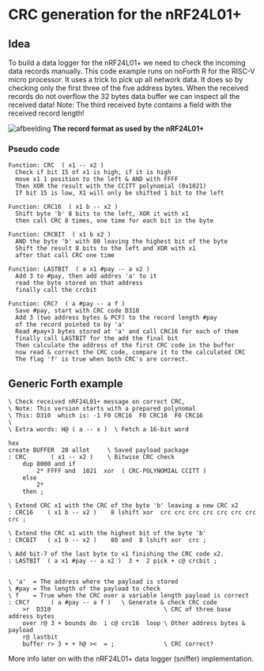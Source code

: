 # CRC generation for the nRF24L01+

## Idea

To build a data logger for the nRF24L01+ we need to check the incoming data records manually.
This code example runs on noForth R for the RISC-V micro processor. It uses a trick to
pick up all network data. It does so by checking only the first three of the five address bytes.
When the received records do not overflow the 32 bytes data buffer we can inspect all the
received data! Note: The third received byte contains a field with the received record length!

![afbeelding](https://user-images.githubusercontent.com/11397265/172347230-b23f0068-8415-48a7-991b-ecdfb5e9244d.png)
  **The record format as used by the nRF24L01+**  

### Pseudo code

```
Function: CRC  ( x1 -- x2 )
  Check if bit 15 of x1 is high, if it is high
  move x1 1 position to the left & AND with FFFF
  Then XOR the result with the CCITT polynomial (0x1021)
  If bit 15 is low, X1 will only be shifted 1 bit to the left

Function: CRC16  ( x1 b -- x2 )
  Shift byte 'b' 8 bits to the left, XOR it with x1
  then call CRC 8 times, one time for each bit in the byte

Function: CRCBIT  ( x1 b x2 )
  AND the byte 'b' with 80 leaving the highest bit of the byte
  Shift the result 8 bits to the left and XOR with x1
  after that call CRC one time

Function: LASTBIT  ( a x1 #pay -- a x2 )
  Add 3 to #pay, then add addres 'a' to it
  read the byte stored on that address
  finally call the crcbit

Function: CRC?  ( a #pay -- a f )
  Save #pay, start with CRC code D310
  Add 3 (two address bytes & PCF) to the record length #pay
  of the record pointed to by 'a'
  Read #pay+3 bytes stored at 'a' and call CRC16 for each of them
  finally call LASTBIT for the add the final bit
  Then calculate the address of the first CRC code in the buffer
  now read & correct the CRC code, compare it to the calculated CRC
  The flag 'f' is true when both CRC's are correct.
```

## Generic Forth example
```forth
\ Check received nRF24L01+ message on correct CRC,
\ Note: This version starts with a prepared polynomal
\ This: D310  which is: -1 F0 CRC16  F0 CRC16  F0 CRC16
\
\ Extra words: H@ ( a -- x )  \ Fetch a 16-bit word

hex
create BUFFER  20 allot     \ Saved payload package
: CRC       ( x1 -- x2 )    \ Bitwise CRC check
    dup 8000 and if
        2* FFFF and  1021  xor  ( CRC-POLYNOMIAL CCITT )
    else
        2*
    then ;

\ Extend CRC x1 with the CRC of the byte 'b' leaving a new CRC x2
: CRC16    ( x1 b -- x2 )    8 lshift xor  crc crc crc crc crc crc crc crc ;

\ Extend the CRC x1 with the highest bit of the byte 'b'
: CRCBIT   ( x1 b -- x2 )    80 and  8 lshift xor  crc ;

\ Add bit-7 of the last byte to x1 finishing the CRC code x2.
: LASTBIT  ( a x1 #pay -- a x2 )  3 +  2 pick + c@ crcbit ;


\ 'a'  = The address where the payload is stored
\ #pay = The length of the payload to check
\ f    = True when the CRC over a variable length payload is correct
: CRC?      ( a #pay -- a f )   \ Generate & check CRC code
    >r  D310                                \ CRC of three base address bytes
    over r@ 3 + bounds do  i c@ crc16  loop \ Other address bytes & payload
    r@ lastbit
    buffer r> 3 + + h@ ><  = ;              \ CRC correct?
```

More info later on with the nRF24L01+ data logger (sniffer) implementation.  

